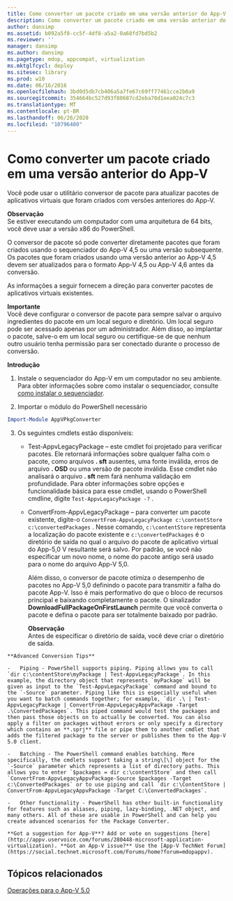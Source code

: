 ```yaml
---
title: Como converter um pacote criado em uma versão anterior do App-V
description: Como converter um pacote criado em uma versão anterior do App-V
author: dansimp
ms.assetid: b092a5f8-cc5f-4df8-a5a2-0a68fd7bd5b2
ms.reviewer: ''
manager: dansimp
ms.author: dansimp
ms.pagetype: mdop, appcompat, virtualization
ms.mktglfcycl: deploy
ms.sitesec: library
ms.prod: w10
ms.date: 06/16/2016
ms.openlocfilehash: 3bd0d5db7cb406a5a7fe67c69ff77461cce2b0a9
ms.sourcegitcommit: 354664bc527d93f80687cd2eba70d1eea024c7c3
ms.translationtype: MT
ms.contentlocale: pt-BR
ms.lasthandoff: 06/26/2020
ms.locfileid: "10796480"
---
```

# Como converter um pacote criado em uma versão anterior do App-V


Você pode usar o utilitário conversor de pacote para atualizar pacotes de aplicativos virtuais que foram criados com versões anteriores do App-V.

**Observação**  
Se estiver executando um computador com uma arquitetura de 64 bits, você deve usar a versão x86 do PowerShell.



O conversor de pacote só pode converter diretamente pacotes que foram criados usando o sequenciador do App-V 4,5 ou uma versão subsequente. Os pacotes que foram criados usando uma versão anterior ao App-V 4,5 devem ser atualizados para o formato App-V 4,5 ou App-V 4,6 antes da conversão.

As informações a seguir fornecem a direção para converter pacotes de aplicativos virtuais existentes.

**Importante**  
Você deve configurar o conversor de pacote para sempre salvar o arquivo ingredientes do pacote em um local seguro e diretório. Um local seguro pode ser acessado apenas por um administrador. Além disso, ao implantar o pacote, salve-o em um local seguro ou certifique-se de que nenhum outro usuário tenha permissão para ser conectado durante o processo de conversão.



**Introdução**

1.  Instale o sequenciador do App-V em um computador no seu ambiente. Para obter informações sobre como instalar o sequenciador, consulte [como instalar o sequenciador](how-to-install-the-sequencer-beta-gb18030.md).

2. Importar o módulo do PowerShell necessário

```powershell
Import-Module AppVPkgConverter
```

3. Os seguintes cmdlets estão disponíveis:

   -   Test-AppvLegacyPackage – este cmdlet foi projetado para verificar pacotes. Ele retornará informações sobre qualquer falha com o pacote, como arquivos **. sft** ausentes, uma fonte inválida, erros de arquivo **. OSD** ou uma versão de pacote inválida. Esse cmdlet não analisará o arquivo **. sft** nem fará nenhuma validação em profundidade. Para obter informações sobre opções e funcionalidade básica para esse cmdlet, usando o PowerShell cmdline, digite `Test-AppvLegacyPackage -?` .

   -   ConvertFrom-AppvLegacyPackage – para converter um pacote existente, digite-o `ConvertFrom-AppvLegacyPackage c:\contentStore c:\convertedPackages` . Nesse comando, `c:\contentStore` representa a localização do pacote existente e `c:\convertedPackages` é o diretório de saída no qual o arquivo do pacote de aplicativo virtual do App-5,0 V resultante será salvo. Por padrão, se você não especificar um novo nome, o nome do pacote antigo será usado para o nome do arquivo App-V 5,0.

       Além disso, o conversor de pacote otimiza o desempenho de pacotes no App-V 5,0 definindo o pacote para transmitir a falha do pacote App-V.  Isso é mais performativo do que o bloco de recursos principal e baixando completamente o pacote. O sinalizador **DownloadFullPackageOnFirstLaunch** permite que você converta o pacote e defina o pacote para ser totalmente baixado por padrão.

       **Observação**  
       Antes de especificar o diretório de saída, você deve criar o diretório de saída.



~~~
**Advanced Conversion Tips**

-   Piping - PowerShell supports piping. Piping allows you to call `dir c:\contentStore\myPackage | Test-AppvLegacyPackage`. In this example, the directory object that represents `myPackage` will be given as input to the `Test-AppvLegacyPackage` command and bound to the `-Source` parameter. Piping like this is especially useful when you want to batch commands together; for example, `dir .\ | Test-AppvLegacyPackage | ConvertFrom-AppvLegacyAppvPackage -Target .\ConvertedPackages`. This piped command would test the packages and then pass those objects on to actually be converted. You can also apply a filter on packages without errors or only specify a directory which contains an **.sprj** file or pipe them to another cmdlet that adds the filtered package to the server or publishes them to the App-V 5.0 client.

-   Batching - The PowerShell command enables batching. More specifically, the cmdlets support taking a string\[\] object for the `-Source` parameter which represents a list of directory paths. This allows you to enter `$packages = dir c:\contentStore` and then call `ConvertFrom-AppvLegacyAppvPackage-Source $packages -Target c:\ConvertedPackages` or to use piping and call `dir c:\ContentStore | ConvertFrom-AppvLegacyAppvPackage -Target C:\ConvertedPackages`.

-   Other functionality - PowerShell has other built-in functionality for features such as aliases, piping, lazy-binding, .NET object, and many others. All of these are usable in PowerShell and can help you create advanced scenarios for the Package Converter.

**Got a suggestion for App-V**? Add or vote on suggestions [here](http://appv.uservoice.com/forums/280448-microsoft-application-virtualization). **Got an App-V issue?** Use the [App-V TechNet Forum](https://social.technet.microsoft.com/Forums/home?forum=mdopappv).
~~~

## Tópicos relacionados


[Operações para o App-V 5.0](operations-for-app-v-50.md)









